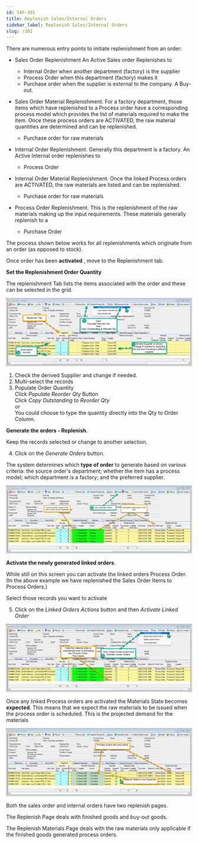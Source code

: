 ```yaml
---
id: SAF-301
title: Replenish Sales/Internal Orders
sidebar_label: Replenish Sales/Internal Orders
slug: /301
---
```


There are numerous entry points to initiate replenishment from an order:

- Sales Order Replenishment
 An Active Sales order Replenishes to

  - Internal Order when another department (factory) is the supplier
  - Process Order when this department (factory) makes it
  - Purchase order when the supplier is external to the company. A Buy-out.


- Sales Order Material Replenishment.
 For a factory department, those items which have replenished to a Process order have a corresponding process model which provides the list of materials required to make the item. Once these process orders are ACTIVATED, the raw material quantities are determined and can be replenished.
  - Purchase order for raw materials


- Internal Order Replenishment.
 Generally this department is a factory.
 An Active Internal order replenishes to
  - Process Order


- Internal Order Material Replenishment.
 Once the linked Process orders are ACTIVATED, the raw materials are listed and can be replenished.
  - Purchase order for raw materials
- Process Order Replenishment.
 This is the replenishment of the raw materials making up the input requirements. These materials generally replenish to a
  - Purchase Order

The process shown below works for all replenishments which originate from an order (as opposed to stock).

Once order has been **activated** , move to the Replenishment tab.

**Set the Replenishment Order Quantity**

The replenishment Tab lists the items associated with the order and these can be selected in the grid.

![](../static/img/docs/REP-SO/RepSO1.png) 

1. Check the derived Supplier and change if needed.
2. Multi-select the records
3. Populate Order Quantity   
Click _Populate Reorder Qty_ Button   
Click _Copy Outstanding to Reorder Qty_      
or   
You could choose to type the quantity directly into the Qty to Order Column.

**Generate the orders - Replenish**.

Keep the records selected or change to another selection.

4. Click on the _Generate Orders_ button.

The system determines which **type of order** to generate based on various criteria: the source order's department; whether the item has a process model; which department is a factory; and the preferred supplier.

![](../static/img/docs/REP-SO/RepSO2.png) 

**Activate the newly generated linked orders**.

While still on this screen you can activate the linked orders Process Order. (In the above example we have replenished the Sales Order Items to Process Orders.)

Select those records you want to activate

5. Click on the _Linked Orders Actions_ button and then _Activate Linked Order_

![](../static/img/docs/REP-SO/RepSO3.png) 

Once any linked Process orders are activated the Materials State becomes **expected**. This means that we expect the raw materials to be issued when the process order is scheduled. This is the projected demand for the materials

![](../static/img/docs/REP-SO/RepSO4.png) 

Both the sales order and internal orders have two replenish pages.

The Replenish Page deals with finished goods and buy-out goods.

The Replenish Materials Page deals with the raw materials only applicable if the finished goods generated process orders.

